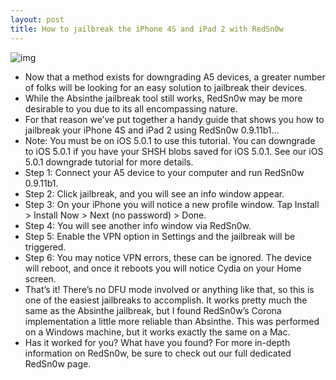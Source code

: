 ```yaml
---
layout: post
title: How to jailbreak the iPhone 4S and iPad 2 with RedSn0w
---
```

![img](http://media.idownloadblog.com/wp-content/uploads/2011/12/RedSn0w-logo.jpg)
* Now that a method exists for downgrading A5 devices, a greater number of folks will be looking for an easy solution to jailbreak their devices.
* While the Absinthe jailbreak tool still works, RedSn0w may be more desirable to you due to its all encompassing nature.
* For that reason we’ve put together a handy guide that shows you how to jailbreak your iPhone 4S and iPad 2 using RedSn0w 0.9.11b1…
* Note: You must be on iOS 5.0.1 to use this tutorial. You can downgrade to iOS 5.0.1 if you have your SHSH blobs saved for iOS 5.0.1. See our iOS 5.0.1 downgrade tutorial for more details.
* Step 1: Connect your A5 device to your computer and run RedSn0w 0.9.11b1.
* Step 2: Click jailbreak, and you will see an info window appear.
* Step 3: On your iPhone you will notice a new profile window. Tap Install > Install Now > Next (no password) > Done.
* Step 4: You will see another info window via RedSn0w.
* Step 5: Enable the VPN option in Settings and the jailbreak will be triggered.
* Step 6: You may notice VPN errors, these can be ignored. The device will reboot, and once it reboots you will notice Cydia on your Home screen.
* That’s it! There’s no DFU mode involved or anything like that, so this is one of the easiest jailbreaks to accomplish. It works pretty much the same as the Absinthe jailbreak, but I found RedSn0w’s Corona implementation a little more reliable than Absinthe. This was performed on a Windows machine, but it works exactly the same on a Mac.
* Has it worked for you? What have you found? For more in-depth information on RedSn0w, be sure to check out our full dedicated RedSn0w page.

